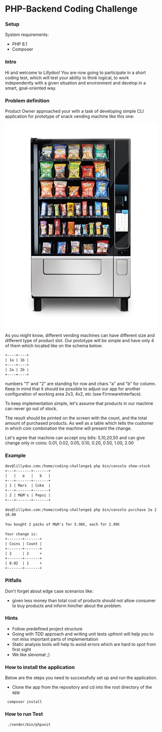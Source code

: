 PHP-Backend Coding Challenge
=

### Setup
System requirements:
- PHP 8.1
- Composer

### Intro
Hi and welcome to Lillydoo! You are now going to participate in
a short coding test, which will test your ability to think logical,
to work independently with a given situation and environment and 
develop in a smart, goal-oriented way.

### Problem definition
Product Owner approached your with a task of developing simple CLI 
application for prototype of snack vending machine like this one:

![alt text](doc/snack.png)

As you might know, different vending machines can have different size 
and different type of product slot.  Our prototype will be simple and
have only 4 of them which located like on the schema below:

````
+----+----+
| 1a | 1b |
+----+----+
| 2a | 2b |
+----+----+
````
numbers "1" and "2" are standing for row and chars "a" and "b" for column. 
Keep in mind that it should be possible to adjust our app for another 
configuration of working area 2x3, 4x2, etc (see FirmwareInterface).

To keep implementation simple, let's assume that products in our machine can never go out of stock.

The result should be printed on the screen with the count, and the 
total amount of purchased products. As well as a table which tells 
the customer in which coin combination the machine will present the change.

Let's agree that machine can accept ony bills: 5,10,20,50 and can give change
only in coins: 0.01, 0.02, 0.05, 0.10, 0.20, 0.50, 1.00, 2.00

### Example
```
dev@lillydoo.com:/home/coding-challenge$ php bin/console show-stock
+---+-------+-------+
|   |   a   |   b   |
+---+-------+-------+
| 1 | Mars  | Coke  |
+---+-------+-------+
| 2 | M&M's | Pepsi |
+---+-------+-------+

dev@lillydoo.com:/home/coding-challenge$ php bin/console purchase 2a 2 10.00

You bought 2 packs of M&M's for 5.98€, each for 2.99€

Your change is:
+-------+-------+
| Coins | Count |
+-------+-------+
| 2     | 2     +
+-------+-------+
| 0.02  | 1     +
+-------+-------+
```

### Pitfalls
Don't forget about edge case scenarios like:
- given less money than total cost of products should not allow consumer to buy products and inform him/her about the problem.

### Hints
- Follow predefined project structure
- Going with TDD approach and writing unit tests upfront will help you to not miss important parts of implementation
- Static analysis tools will help to avoid errors which are hard to spot from first sight
- We like slevomat ;)


### How to install the application
Below are the steps you need to successfully set up and run the application.

- Clone the app from the repository and cd into the root directory of the app
```
 composer install
```

### How to run Test
```
 ./vendor/bin/phpunit  
```
